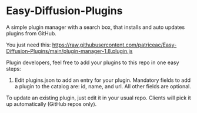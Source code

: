 # Easy-Diffusion-Plugins
A simple plugin manager with a search box, that installs and auto updates plugins from GitHub.

You just need this: https://raw.githubusercontent.com/patriceac/Easy-Diffusion-Plugins/main/plugin-manager-1.8.plugin.js

Plugin developers, feel free to add your plugins to this repo in one easy steps:
1. Edit plugins.json to add an entry for your plugin. Mandatory fields to add a plugin to the catalog are: id, name, and url. All other fields are optional.

To update an existing plugin, just edit it in your usual repo. Clients will pick it up automatically (GitHub repos only).
